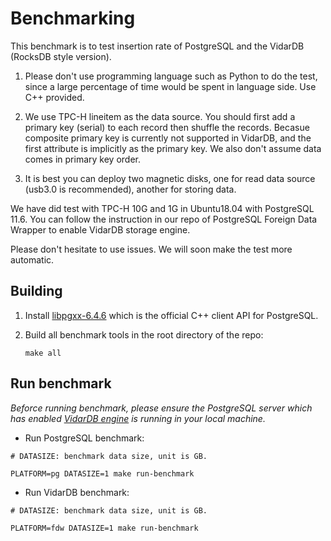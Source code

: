 # Benchmarking

This benchmark is to test insertion rate of PostgreSQL and the VidarDB (RocksDB style version).

1. Please don't use programming language such as Python to do the test, since a large percentage of time would be spent in language side. Use C++ provided.

2. We use TPC-H lineitem as the data source. You should first add a primary key (serial) to each record then shuffle the records. Becasue composite primary key is currently not supported in VidarDB, and the first attribute is implicitly as the primary key. We also don't assume data comes in primary key order.

3. It is best you can deploy two magnetic disks, one for read data source (usb3.0 is recommended), another for storing data. 

We have did test with TPC-H 10G and 1G in Ubuntu18.04 with PostgreSQL 11.6. You can follow the instruction in our repo of PostgreSQL Foreign Data Wrapper to enable VidarDB storage engine. 

Please don't hesitate to use issues. We will soon make the test more automatic.

## Building

1. Install [libpgxx-6.4.6](https://github.com/jtv/libpqxx) which is the official C++ client API for PostgreSQL.

2. Build all benchmark tools in the root directory of the repo:

    ```shell
    make all
    ```

## Run benchmark

*Beforce running benchmark, please ensure the PostgreSQL server which has enabled [VidarDB engine](https://github.com/vidardb/PostgresForeignDataWrapper) is running in your local machine.*

- Run PostgreSQL benchmark:

```shell
# DATASIZE: benchmark data size, unit is GB.

PLATFORM=pg DATASIZE=1 make run-benchmark
```

- Run VidarDB benchmark:

```shell
# DATASIZE: benchmark data size, unit is GB.

PLATFORM=fdw DATASIZE=1 make run-benchmark
```